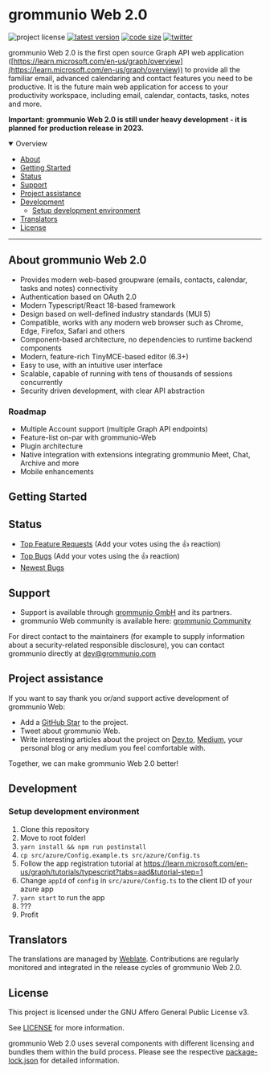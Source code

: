 # grommunio Web 2.0

![project license](https://img.shields.io/badge/license-AGPL--3.0-orange)
[![latest version](https://shields.io/github/v/tag/grommunio/grommunio-web-2.0)](https://github.com/grommunio/grommunio-web-2.0/tags)
[![code size](https://img.shields.io/github/languages/code-size/grommunio/grommunio-web-2.0)](https://github.com/grommunio/grommunio-web-2.0)
[![twitter](https://img.shields.io/twitter/follow/grommunio?style=social)](https://twitter.com/grommunio)

grommunio Web 2.0 is the first open source Graph API web application ([https://learn.microsoft.com/en-us/graph/overview](https://learn.microsoft.com/en-us/graph/overview)) to provide all the familiar email, advanced calendaring and contact features you need to be productive. It is the future main web application for access to your productivity workspace, including email, calendar, contacts, tasks, notes and more.

**Important: grommunio Web 2.0 is still under heavy development - it is planned for production release in 2023.**

<details open="open">
<summary>Overview</summary>

- [About](#about)
- [Getting Started](#getting-started)
- [Status](#status)
- [Support](#support)
- [Project assistance](#project-assistance)
- [Development](#development)
  - [Setup development environment](#setup-development-environment)
- [Translators](#translators)
- [License](#license)

</details>

---

## About grommunio Web 2.0

- Provides modern web-based groupware (emails, contacts, calendar, tasks and notes) connectivity
- Authentication based on OAuth 2.0
- Modern Typescript/React 18-based framework 
- Design based on well-defined industry standards (MUI 5)
- Compatible, works with any modern web browser such as Chrome, Edge, Firefox, Safari and others
- Component-based architecture, no dependencies to runtime backend components
- Modern, feature-rich TinyMCE-based editor (6.3+)
- Easy to use, with an intuitive user interface 
- Scalable, capable of running with tens of thousands of sessions concurrently
- Security driven development, with clear API abstraction 

### Roadmap

- Multiple Account support (multiple Graph API endpoints)
- Feature-list on-par with grommunio-Web
- Plugin architecture
- Native integration with extensions integrating grommunio Meet, Chat, Archive and more
- Mobile enhancements

## Getting Started

## Status

- [Top Feature Requests](https://github.com/grommunio/grommunio-web-2.0/issues?q=label%3Aenhancement+is%3Aopen+sort%3Areactions-%2B1-desc) (Add your votes using the 👍 reaction)
- [Top Bugs](https://github.com/grommunio/grommunio-web-2.0/issues?q=is%3Aissue+is%3Aopen+label%3Abug+sort%3Areactions-%2B1-desc) (Add your votes using the 👍 reaction)
- [Newest Bugs](https://github.com/grommunio/grommunio-web-2.0/issues?q=is%3Aopen+is%3Aissue+label%3Abug)

## Support

- Support is available through [grommunio GmbH](https://grommunio.com) and its partners.
- grommunio Web community is available here: [grommunio Community](https://community.grommunio.com)

For direct contact to the maintainers (for example to supply information about a security-related responsible disclosure), you can contact grommunio directly at [dev@grommunio.com](mailto:dev@grommunio.com)

## Project assistance

If you want to say thank you or/and support active development of grommunio Web:

- Add a [GitHub Star](https://github.com/grommunio/grommunio-web-2.0) to the project.
- Tweet about grommunio Web.
- Write interesting articles about the project on [Dev.to](https://dev.to/), [Medium](https://medium.com/), your personal blog or any medium you feel comfortable with.

Together, we can make grommunio Web 2.0 better!

## Development

### Setup development environment

1. Clone this repository
2. Move to root folderl
3. `yarn install && npm run postinstall`
4. `cp src/azure/Config.example.ts src/azure/Config.ts`
5. Follow the app registration tutorial at https://learn.microsoft.com/en-us/graph/tutorials/typescript?tabs=aad&tutorial-step=1
6. Change `appId` of `config` in `src/azure/Config.ts` to the client ID of your azure app
7. `yarn start` to run the app
8. ???
9. Profit

## Translators

The translations are managed by [Weblate](https://hosted.weblate.org/projects/grommunio/grommunio-web-2.0/). Contributions are regularly monitored and integrated in the release cycles of grommunio Web 2.0.

## License

This project is licensed under the GNU Affero General Public License v3.

See [LICENSE](LICENSE) for more information.

grommunio Web 2.0 uses several components with different licensing and bundles them within the build process. Please see the respective [package-lock.json](package-lock.json) for detailed information.
